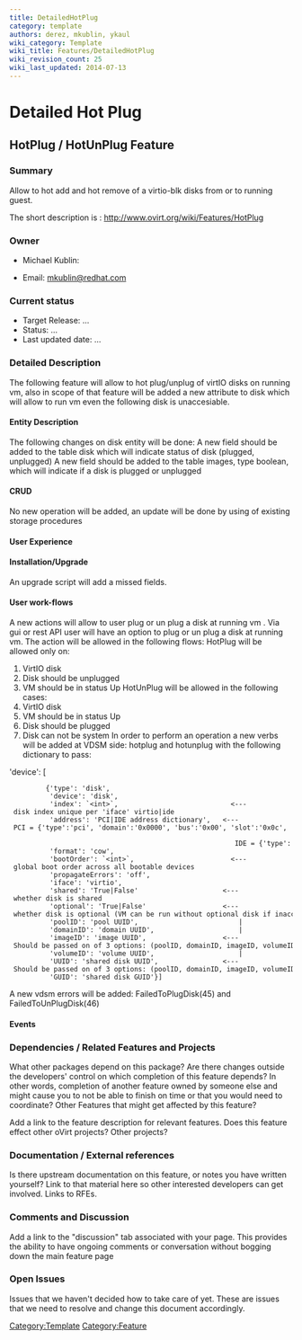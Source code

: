 ```yaml
---
title: DetailedHotPlug
category: template
authors: derez, mkublin, ykaul
wiki_category: Template
wiki_title: Features/DetailedHotPlug
wiki_revision_count: 25
wiki_last_updated: 2014-07-13
---
```


# Detailed Hot Plug

## HotPlug / HotUnPlug Feature

### Summary

Allow to hot add and hot remove of a virtio-blk disks from or to running guest.

The short description is : <http://www.ovirt.org/wiki/Features/HotPlug>

### Owner

*   Michael Kublin:

<!-- -->

*   Email: mkublin@redhat.com

### Current status

*   Target Release: ...
*   Status: ...
*   Last updated date: ...

### Detailed Description

The following feature will allow to hot plug/unplug of virtIO disks on running vm, also in scope of that feature will be added a new attribute to disk which will allow to run vm even the following disk is unaccesiable.

#### Entity Description

The following changes on disk entity will be done: A new field should be added to the table disk which will indicate status of disk (plugged, unplugged)
A new field should be added to the table images, type boolean, which will indicate if a disk is plugged or unplugged

#### CRUD

No new operation will be added, an update will be done by using of existing storage procedures

#### User Experience

#### Installation/Upgrade

An upgrade script will add a missed fields.

#### User work-flows

A new actions will allow to user plug or un plug a disk at running vm .
Via gui or rest API user will have an option to plug or un plug a disk at running vm.
The action will be allowed in the following flows:
HotPlug will be allowed only on:
1. VirtIO disk
2. Disk should be unplugged
3. VM should be in status Up
HotUnPlug will be allowed in the following cases:
1. VirtIO disk
2. VM should be in status Up
3. Disk should be plugged
4. Disk can not be system
 In order to perform an operation a new verbs will be added at VDSM side:
hotplug and hotunplug with the following dictionary to pass:

'device': [

             {'type': 'disk',
              'device': 'disk',
              'index': `<int>`,                            <--- disk index unique per 'iface' virtio|ide
              'address': 'PCI|IDE address dictionary',   <--- PCI = {'type':'pci', 'domain':'0x0000', 'bus':'0x00', 'slot':'0x0c', 'function':'0x0'} ,  
                                                              IDE = {'type':'drive', 'controller':'0', 'bus':'0', 'unit':'0'}
              'format': 'cow',
              'bootOrder': `<int>`,                        <--- global boot order across all bootable devices
              'propagateErrors': 'off',
              'iface': 'virtio',
              'shared': 'True|False'                     <--- whether disk is shared
              'optional': 'True|False'                   <--- whether disk is optional (VM can be run without optional disk if inaccessible)
              'poolID': 'pool UUID',                         |
              'domainID': 'domain UUID',                     | 
              'imageID': 'image UUID',                   <--- Should be passed on of 3 options: (poolID, domainID, imageID, volumeID) or GUID or UUID   
              'volumeID': 'volume UUID',                     |
              'UUID': 'shared disk UUID',                <--- Should be passed on of 3 options: (poolID, domainID, imageID, volumeID) or GUID or UUID    
              'GUID': 'shared disk GUID'}]    

A new vdsm errors will be added: FailedToPlugDisk(45) and FailedToUnPlugDisk(46)

#### Events

### Dependencies / Related Features and Projects

What other packages depend on this package? Are there changes outside the developers' control on which completion of this feature depends? In other words, completion of another feature owned by someone else and might cause you to not be able to finish on time or that you would need to coordinate? Other Features that might get affected by this feature?

Add a link to the feature description for relevant features. Does this feature effect other oVirt projects? Other projects?

### Documentation / External references

Is there upstream documentation on this feature, or notes you have written yourself? Link to that material here so other interested developers can get involved. Links to RFEs.

### Comments and Discussion

Add a link to the "discussion" tab associated with your page. This provides the ability to have ongoing comments or conversation without bogging down the main feature page

### Open Issues

Issues that we haven't decided how to take care of yet. These are issues that we need to resolve and change this document accordingly.

<Category:Template> <Category:Feature>
